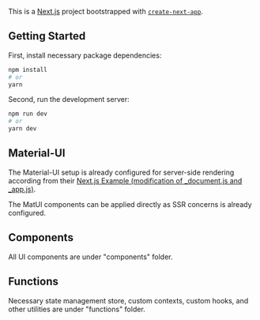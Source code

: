 This is a [Next.js](https://nextjs.org/) project bootstrapped with [`create-next-app`](https://github.com/vercel/next.js/tree/canary/packages/create-next-app).

## Getting Started

First, install necessary package dependencies:

```bash
npm install
# or
yarn
```

Second, run the development server:

```bash
npm run dev
# or
yarn dev
```

## Material-UI
The Material-UI setup is already configured for server-side rendering according from their [Next.js Example (modification of _document.js and _app.js)](https://github.com/mui-org/material-ui/tree/master/examples/nextjs).

The MatUI components can be applied directly as SSR concerns is already configured.

## Components
All UI components are under "components" folder.

## Functions
Necessary state management store, custom contexts, custom hooks, and other utilities are under "functions" folder. 
